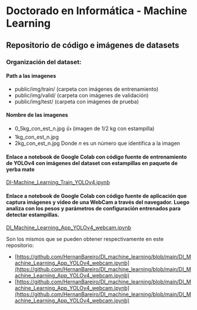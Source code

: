 # Doctorado en Informática - Machine Learning
## Repositorio de código e imágenes de datasets

### Organización del dataset:
#### Path a las imagenes
- public/img/train/ (carpeta con imágenes de entrenamiento)
- public/img/valid/ (carpeta con imágenes de validación)
- public/img/test/ (carpeta con imágenes de prueba)

#### Nombre de las imagenes
- 0_5kg_con_est_n.jpg 👍 (imagen de 1/2 kg con estampilla)
- 1kg_con_est_n.jpg
- 2kg_con_est_n.jpg
Donde *n* es un número que identifica a la imagen

#### Enlace a notebook de Google Colab con código fuente de entrenamiento de YOLOv4 con imágenes del dataset con estampillas en paquete de yerba mate
[DI-Machine_Learning_Train_YOLOv4.ipynb](https://drive.google.com/file/d/16_phadZ_Yy_vURkFvFKNS4CvEjoNy5Te/view?usp=sharing)

#### Enlace a notebook de Google Colab con código fuente de aplicación que captura imágenes y video de una WebCam a través del navegador. Luego analiza con los pesos y parámetros de configuración entrenados para detectar estampillas. 
[DI_Machine_Learning_App_YOLOv4_webcam.ipynb](https://drive.google.com/file/d/1A2Rjj8FoIodgluMtmPvPEivvQmDNL342/view?usp=sharing)

Son los mismos que se pueden obtener respectivamente en este repositorio: 
- [https://github.com/HernanBareiro/DI_machine_learning/blob/main/DI_Machine_Learning_App_YOLOv4_webcam.ipynb](https://github.com/HernanBareiro/DI_machine_learning/blob/main/DI_Machine_Learning_App_YOLOv4_webcam.ipynb)
- [https://github.com/HernanBareiro/DI_machine_learning/blob/main/DI_Machine_Learning_App_YOLOv4_webcam.ipynb](https://github.com/HernanBareiro/DI_machine_learning/blob/main/DI_Machine_Learning_App_YOLOv4_webcam.ipynb)

